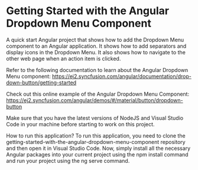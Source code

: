 # Getting Started with the Angular Dropdown Menu Component
A quick start Angular project that shows how to add the Dropdown Menu component to an Angular application. It shows how to add separators and display icons in the Dropdown Menu. It also shows how to navigate to the other web page when an action item is clicked.

Refer to the following documentation to learn about the Angular Dropdown Menu component: https://ej2.syncfusion.com/angular/documentation/drop-down-button/getting-started

Check out this online example of the Angular Dropdown Menu Component: https://ej2.syncfusion.com/angular/demos/#/material/button/dropdown-button

Make sure that you have the latest versions of NodeJS and Visual Studio Code in your machine before starting to work on this project.

How to run this application?
To run this application, you need to clone the getting-started-with-the-angular-dropdown-menu-component repository and then open it in Visual Studio Code. Now, simply install all the necessary Angular packages into your current project using the npm install command and run your project using the ng serve command.
